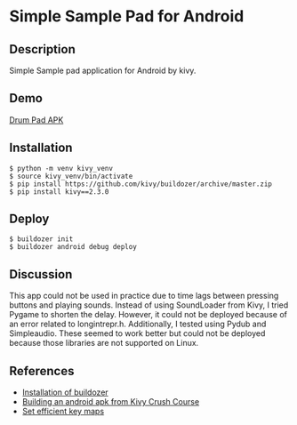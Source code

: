 # Simple Sample Pad for Android

## Description
Simple Sample pad application for Android by kivy.

## Demo
[Drum Pad APK](https://drive.google.com/file/d/1o6HX-zIUIE8tbY5ULUTTzIVyRfvEkYv3/view?usp=sharing)
## Installation
    $ python -m venv kivy_venv
    $ source kivy_venv/bin/activate
    $ pip install https://github.com/kivy/buildozer/archive/master.zip
    $ pip install kivy==2.3.0

## Deploy
    $ buildozer init
    $ buildozer android debug deploy

## Discussion
This app could not be used in practice due to time lags between pressing buttons and playing sounds. Instead of using SoundLoader from Kivy, I tried Pygame to shorten the delay. However, it could not be deployed because of an error related to longintrepr.h. Additionally, I tested using Pydub and Simpleaudio. These seemed to work better but could not be deployed because those libraries are not supported on Linux.

## References
- [Installation of buildozer](https://github.com/kivy/python-for-android/issues/2977#issuecomment-2079334315)
- [Building an android apk from Kivy Crush Course](https://youtu.be/t8N_8WkALdE?si=WHo-AN0GA-sBBSSo)
- [Set efficient key maps](https://youtu.be/krdN-VCngtI?si=SwMGi2Yc12nlaVkc)
